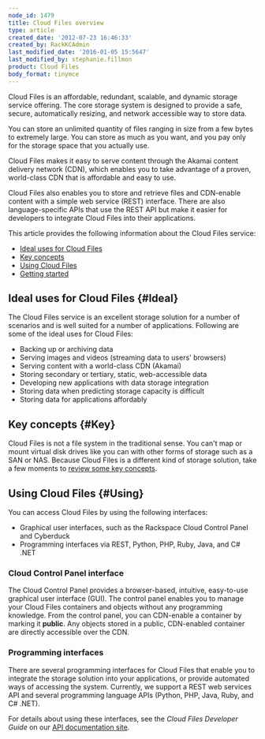 ```yaml
---
node_id: 1479
title: Cloud Files overview
type: article
created_date: '2012-07-23 16:46:33'
created_by: RackKCAdmin
last_modified_date: '2016-01-05 15:5647'
last_modified_by: stephanie.fillmon
product: Cloud Files
body_format: tinymce
---
```


Cloud Files is an affordable, redundant, scalable, and dynamic storage
service offering. The core storage system is designed to provide a safe,
secure, automatically resizing, and network accessible way to store
data.

You can store an unlimited quantity of files ranging in size from a few
bytes to extremely large. You can store as much as you want, and you pay
only for the storage space that you actually use.

Cloud Files makes it easy to serve content through the Akamai content
delivery network (CDN), which enables you to take advantage of a proven,
world-class CDN that is affordable and easy to use.

Cloud Files also enables you to store and retrieve files and CDN-enable
content with a simple web service (REST) interface. There are also
language-specific APIs that use the REST API but make it easier for
developers to integrate Cloud Files into their applications.

This article provides the following information about the Cloud Files
service:

-   [Ideal uses for Cloud Files](#Ideal)
-   [Key concepts](#Key)
-   [Using Cloud Files](#Using)
-   [Getting started](#Getting)

Ideal uses for Cloud Files {#Ideal}
--------------------------

The Cloud Files service is an excellent storage solution for a number of
scenarios and is well suited for a number of applications. Following are
some of the ideal uses for Cloud Files:

-   Backing up or archiving data
-   Serving images and videos (streaming data to users' browsers)
-   Serving content with a world-class CDN (Akamai)
-   Storing secondary or tertiary, static, web-accessible data
-   Developing new applications with data storage integration
-   Storing data when predicting storage capacity is difficult
-   Storing data for applications affordably

Key concepts {#Key}
------------

Cloud Files is not a file system in the traditional sense. You can't map
or mount virtual disk drives like you can with other forms of storage
such as a SAN or NAS. Because Cloud Files is a different kind of storage
solution, take a few moments to [review some key
concepts](http://www.rackspace.com/knowledge_center/frequently-asked-question/cloud-files-key-concepts).

Using Cloud Files {#Using}
-----------------

You can access Cloud Files by using the following interfaces:

-   Graphical user interfaces, such as the Rackspace Cloud Control
    Panel and Cyberduck
-   Programming interfaces via REST, Python, PHP, Ruby, Java, and C\#
    .NET

### Cloud Control Panel interface

The Cloud Control Panel provides a browser-based, intuitive, easy-to-use
graphical user interface (GUI). The control panel enables you to manage
your Cloud Files containers and objects without any programming
knowledge. From the control panel, you can CDN-enable a container by
marking it **public**. Any objects stored in a public, CDN-enabled
container are directly accessible over the CDN.

### Programming interfaces

There are several programming interfaces for Cloud Files that enable you
to integrate the storage solution into your applications, or provide
automated ways of accessing the system. Currently, we support a REST web
services API and several programming language APIs (Python, PHP, Java,
Ruby, and C\# .NET).

For details about using these interfaces, see the *Cloud Files Developer
Guide* on our [API documentation
site](http://developer.rackspace.com/docs/cloud-files/v1/developer-guide/).

